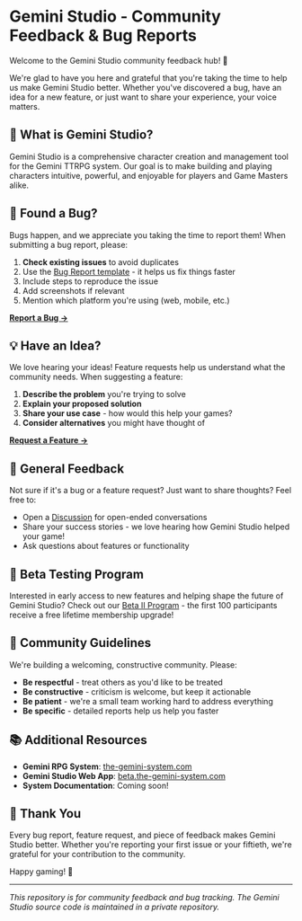 # Gemini Studio - Community Feedback & Bug Reports

Welcome to the Gemini Studio community feedback hub! 👋

We're glad to have you here and grateful that you're taking the time to help us make Gemini Studio better. Whether you've discovered a bug, have an idea for a new feature, or just want to share your experience, your voice matters.

## 🎯 What is Gemini Studio?

Gemini Studio is a comprehensive character creation and management tool for the Gemini TTRPG system. Our goal is to make building and playing characters intuitive, powerful, and enjoyable for players and Game Masters alike.

## 🐛 Found a Bug?

Bugs happen, and we appreciate you taking the time to report them! When submitting a bug report, please:

1. **Check existing issues** to avoid duplicates
2. Use the [Bug Report template](.github/ISSUE_TEMPLATE/bug_report.md) - it helps us fix things faster
3. Include steps to reproduce the issue
4. Add screenshots if relevant
5. Mention which platform you're using (web, mobile, etc.)

[**Report a Bug →**](https://github.com/slackdaystudio/gemini-studio-feedback/issues/new?template=bug_report.md)

## 💡 Have an Idea?

We love hearing your ideas! Feature requests help us understand what the community needs. When suggesting a feature:

1. **Describe the problem** you're trying to solve
2. **Explain your proposed solution**
3. **Share your use case** - how would this help your games?
4. **Consider alternatives** you might have thought of

[**Request a Feature →**](https://github.com/slackdaystudio/gemini-studio-feedback/issues/new?template=feature_request.md)

## 💬 General Feedback

Not sure if it's a bug or a feature request? Just want to share thoughts? Feel free to:

- Open a [Discussion](https://github.com/slackdaystudio/gemini-studio-feedback/discussions) for open-ended conversations
- Share your success stories - we love hearing how Gemini Studio helped your game!
- Ask questions about features or functionality

## 🌟 Beta Testing Program

Interested in early access to new features and helping shape the future of Gemini Studio? Check out our [Beta II Program](https://the-gemini-system.com/beta-ii/) - the first 100 participants receive a free lifetime membership upgrade!

## 🤝 Community Guidelines

We're building a welcoming, constructive community. Please:

- **Be respectful** - treat others as you'd like to be treated
- **Be constructive** - criticism is welcome, but keep it actionable
- **Be patient** - we're a small team working hard to address everything
- **Be specific** - detailed reports help us help you faster

## 📚 Additional Resources

- **Gemini RPG System**: [the-gemini-system.com](https://the-gemini-system.com)
- **Gemini Studio Web App**: [beta.the-gemini-system.com](https://beta.the-gemini-system.com)
- **System Documentation**: Coming soon!

## 🙏 Thank You

Every bug report, feature request, and piece of feedback makes Gemini Studio better. Whether you're reporting your first issue or your fiftieth, we're grateful for your contribution to the community.

Happy gaming! 🎲

---

*This repository is for community feedback and bug tracking. The Gemini Studio source code is maintained in a private repository.*
